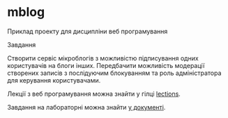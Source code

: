 mblog
==============

Приклад проекту для дисципліни веб програмування 

Завдання

Створити сервіс мікроблогів з можливістю підписування одних користувачів на блоги інших. 
Передбачити можливість модерації створених записів з послідуючим блокуванням та роль адміністратора 
для керування користувачами.

Лекції з веб програмування можна знайти у гілці [lections](https://github.com/sergkh/vntu-web-mblog/blob/lections/README.md).

Завдання на лабораторні можна знайти [у документі](http://goo.gl/ho3juV).

